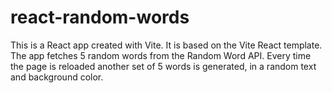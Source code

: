 # react-random-words

This is a React app created with Vite. It is based on the Vite React template. The app fetches 5 random words from the Random Word API. Every time the page is reloaded another set of 5 words is generated, in a random text and background color.